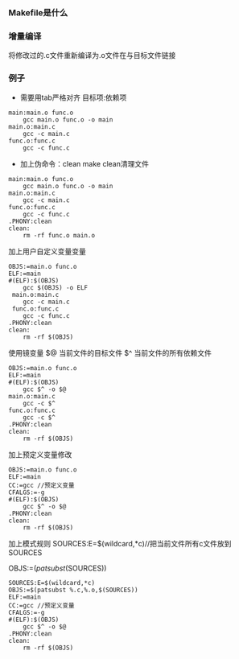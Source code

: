 ### Makefile是什么
### 增量编译
将修改过的.c文件重新编译为.o文件在与目标文件链接
### 例子
+ 需要用tab严格对齐
目标项:依赖项
```
main:main.o func.o
    gcc main.o func.o -o main
main.o:main.c
    gcc -c main.c
func.o:func.c
    gcc -c func.c
```
+ 加上伪命令：clean
make clean清理文件
```
main:main.o func.o
    gcc main.o func.o -o main
main.o:main.c
    gcc -c main.c
func.o:func.c
    gcc -c func.c
.PHONY:clean
clean:
    rm -rf func.o main.o
```
加上用户自定义变量变量 

```
OBJS:=main.o func.o
ELF:=main
#(ELF):$(OBJS)
    gcc $(OBJS) -o ELF
 main.o:main.c
    gcc -c main.c
 func.o:func.c
    gcc -c func.c
.PHONY:clean
clean:
    rm -rf $(OBJS)
```
使用镜变量
$@ 当前文件的目标文件
$^ 当前文件的所有依赖文件
```
OBJS:=main.o func.o
ELF:=main
#(ELF):$(OBJS)
    gcc $^ -o $@
main.o:main.c
    gcc -c $^
func.o:func.c
    gcc -c $^
.PHONY:clean
clean:
    rm -rf $(OBJS)
```
加上预定义变量修改
```
OBJS:=main.o func.o
ELF:=main
CC:=gcc //预定义变量
CFALGS:=-g
#(ELF):$(OBJS)
    gcc $^ -o $@
.PHONY:clean
clean:
    rm -rf $(OBJS)
```
加上模式规则
SOURCES:E=$(wildcard,*c)//把当前文件所有c文件放到SOURCES

OBJS:=$(patsubst %.c,%.o,$(SOURCES))
```
SOURCES:E=$(wildcard,*c)
OBJS:=$(patsubst %.c,%.o,$(SOURCES))
ELF:=main
CC:=gcc //预定义变量
CFALGS:=-g
#(ELF):$(OBJS)
    gcc $^ -o $@
.PHONY:clean
clean:
    rm -rf $(OBJS)
```
